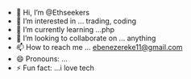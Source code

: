 - 👋 Hi, I’m @Ethseekers
- 👀 I’m interested in ... trading, coding 
- 🌱 I’m currently learning ...php
- 💞️ I’m looking to collaborate on ... anything 
- 📫 How to reach me ... ebenezereke11@gmail.com
- 😄 Pronouns: ...
- ⚡ Fun fact: ...i love tech 

<!---
Ethseekers/Ethseekers is a ✨ special ✨ repository because its `README.md` (this file) appears on your GitHub profile.
You can click the Preview link to take a look at your changes.
--->
